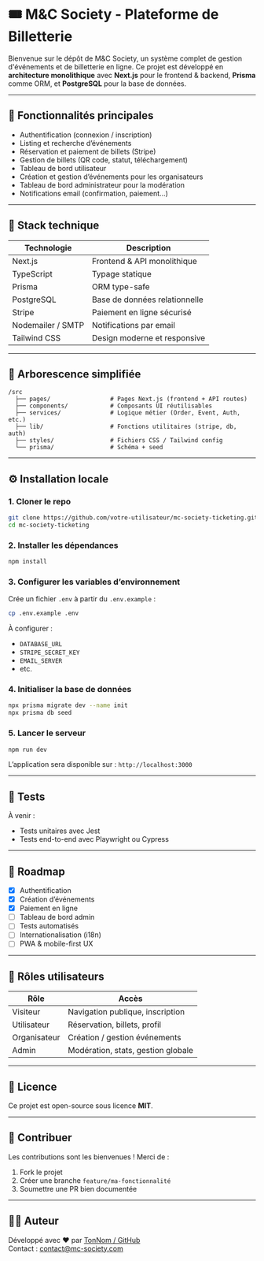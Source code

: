 
# 🎟️ M&C Society - Plateforme de Billetterie

Bienvenue sur le dépôt de M&C Society, un système complet de gestion d'événements et de billetterie en ligne. Ce projet est développé en **architecture monolithique** avec **Next.js** pour le frontend & backend, **Prisma** comme ORM, et **PostgreSQL** pour la base de données.

---

## 🚀 Fonctionnalités principales

- Authentification (connexion / inscription)
- Listing et recherche d’événements
- Réservation et paiement de billets (Stripe)
- Gestion de billets (QR code, statut, téléchargement)
- Tableau de bord utilisateur
- Création et gestion d’événements pour les organisateurs
- Tableau de bord administrateur pour la modération
- Notifications email (confirmation, paiement…)

---

## 🧱 Stack technique

| Technologie     | Description                        |
|----------------|------------------------------------|
| Next.js         | Frontend & API monolithique        |
| TypeScript      | Typage statique                    |
| Prisma          | ORM type-safe                      |
| PostgreSQL      | Base de données relationnelle      |
| Stripe          | Paiement en ligne sécurisé         |
| Nodemailer / SMTP | Notifications par email           |
| Tailwind CSS    | Design moderne et responsive       |

---

## 📁 Arborescence simplifiée

```
/src
  ├── pages/                 # Pages Next.js (frontend + API routes)
  ├── components/            # Composants UI réutilisables
  ├── services/              # Logique métier (Order, Event, Auth, etc.)
  ├── lib/                   # Fonctions utilitaires (stripe, db, auth)
  ├── styles/                # Fichiers CSS / Tailwind config
  └── prisma/                # Schéma + seed
```

---

## ⚙️ Installation locale

### 1. Cloner le repo

```bash
git clone https://github.com/votre-utilisateur/mc-society-ticketing.git
cd mc-society-ticketing
```

### 2. Installer les dépendances

```bash
npm install
```

### 3. Configurer les variables d’environnement

Crée un fichier `.env` à partir du `.env.example` :

```bash
cp .env.example .env
```

À configurer :
- `DATABASE_URL`
- `STRIPE_SECRET_KEY`
- `EMAIL_SERVER`
- etc.

### 4. Initialiser la base de données

```bash
npx prisma migrate dev --name init
npx prisma db seed
```

### 5. Lancer le serveur

```bash
npm run dev
```

L’application sera disponible sur : `http://localhost:3000`

---

## 🧪 Tests

À venir :
- Tests unitaires avec Jest
- Tests end-to-end avec Playwright ou Cypress

---

## 📌 Roadmap

- [x] Authentification
- [x] Création d’événements
- [x] Paiement en ligne
- [ ] Tableau de bord admin
- [ ] Tests automatisés
- [ ] Internationalisation (i18n)
- [ ] PWA & mobile-first UX

---

## 👥 Rôles utilisateurs

| Rôle         | Accès |
|--------------|-------|
| Visiteur     | Navigation publique, inscription |
| Utilisateur  | Réservation, billets, profil |
| Organisateur | Création / gestion événements |
| Admin        | Modération, stats, gestion globale |

---

## 📄 Licence

Ce projet est open-source sous licence **MIT**.

---

## 🤝 Contribuer

Les contributions sont les bienvenues ! Merci de :
1. Fork le projet
2. Créer une branche `feature/ma-fonctionnalité`
3. Soumettre une PR bien documentée

---

## 🧑‍💻 Auteur

Développé avec ❤️ par [TonNom / GitHub](https://github.com/votre-utilisateur)  
Contact : contact@mc-society.com
